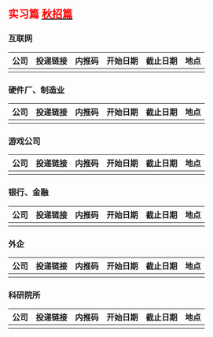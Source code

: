 
## <font color="red">实习篇</font> [<font color="red">秋招篇</font>](./another-page.html) 

### 互联网

| 公司 | 投递链接 | 内推码 | 开始日期 | 截止日期 | 地点 |
| ---- | -------- | ------ | -------- | -------- | ---- |
|      |          |        |          |          |      |

### 硬件厂、制造业

| 公司 | 投递链接 | 内推码 | 开始日期 | 截止日期 | 地点 |
| ---- | -------- | ------ | -------- | -------- | ---- |
|      |          |        |          |          |      |

### 游戏公司

| 公司 | 投递链接 | 内推码 | 开始日期 | 截止日期 | 地点 |
| ---- | -------- | ------ | -------- | -------- | ---- |
|      |          |        |          |          |      |

### 银行、金融

| 公司 | 投递链接 | 内推码 | 开始日期 | 截止日期 | 地点 |
| ---- | -------- | ------ | -------- | -------- | ---- |
|      |          |        |          |          |      |

### 外企

| 公司 | 投递链接 | 内推码 | 开始日期 | 截止日期 | 地点 |
| ---- | -------- | ------ | -------- | -------- | ---- |
|      |          |        |          |          |      |

### 科研院所

| 公司 | 投递链接 | 内推码 | 开始日期 | 截止日期 | 地点 |
| ---- | -------- | ------ | -------- | -------- | ---- |
|      |          |        |          |          |      |

